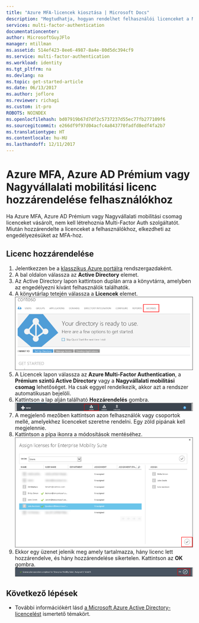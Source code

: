 ```yaml
---
title: "Azure MFA-licencek kiosztása | Microsoft Docs"
description: "Megtudhatja, hogyan rendelhet felhasználói licenceket a Microsoft Azure Multi-Factor Authentication hitelesítéshez."
services: multi-factor-authentication
documentationcenter: 
author: MicrosoftGuyJFlo
manager: mtillman
ms.assetid: 514ef423-8ee6-4987-8a4e-80d5dc394cf9
ms.service: multi-factor-authentication
ms.workload: identity
ms.tgt_pltfrm: na
ms.devlang: na
ms.topic: get-started-article
ms.date: 06/13/2017
ms.author: joflore
ms.reviewer: richagi
ms.custom: it-pro
ROBOTS: NOINDEX
ms.openlocfilehash: bd07919b67d7df2c5737237d55ec77fb277109f6
ms.sourcegitcommit: e266df9f97d04acfc4a843770fadfd8edf4fa2b7
ms.translationtype: HT
ms.contentlocale: hu-HU
ms.lasthandoff: 12/11/2017
---
```

# <a name="assigning-an-azure-mfa-azure-ad-premium-or-enterprise-mobility-license-to-users"></a>Azure MFA, Azure AD Prémium vagy Nagyvállalati mobilitási licenc hozzárendelése felhasználókhoz
Ha Azure MFA, Azure AD Prémium vagy Nagyvállalati mobilitási csomag licenceket vásárolt, nem kell létrehoznia Multi-Factor Auth szolgáltatót. Miután hozzárendelte a licenceket a felhasználókhoz, elkezdheti az engedélyezésüket az MFA-hoz.

## <a name="to-assign-a-license"></a>Licenc hozzárendelése
1. Jelentkezzen be a [klasszikus Azure portálra](https://manage.windowsazure.com) rendszergazdaként.
2. A bal oldalon válassza az **Active Directory** elemet.
3. Az Active Directory lapon kattintson duplán arra a könyvtárra, amelyben az engedélyezni kívánt felhasználók találhatók.
4. A könyvtárlap tetején válassza a **Licencek** elemet.
   ![Licencek hozzárendelése](./media/multi-factor-authentication-get-started-assign-licenses/assign1.png)
5. A Licencek lapon válassza az **Azure Multi-Factor Authentication**, a **Prémium szintű Active Directory** vagy a **Nagyvállalati mobilitási csomag** lehetőséget.  Ha csak eggyel rendelkezik, akkor azt a rendszer automatikusan bejelöli.
6. Kattintson a lap alján található **Hozzárendelés** gombra.
   ![Licencek hozzárendelése](./media/multi-factor-authentication-get-started-assign-licenses/assign3.png)
7. A megjelenő mezőben kattintson azon felhasználók vagy csoportok mellé, amelyekhez licenceket szeretne rendelni.  Egy zöld pipának kell megjelennie.
8. Kattintson a pipa ikonra a módosítások mentéséhez.
   ![Licencek hozzárendelése](./media/multi-factor-authentication-get-started-assign-licenses/assign4.png)
9. Ekkor egy üzenet jelenik meg amely tartalmazza, hány licenc lett hozzárendelve, és hány hozzárendelése sikertelen.  Kattintson az **OK** gombra.
   ![Licencek hozzárendelése](./media/multi-factor-authentication-get-started-assign-licenses/assign5.png)

## <a name="next-steps"></a>Következő lépések

- További információkért lásd [a Microsoft Azure Active Directory-licencelést](../active-directory/active-directory-licensing-whatis-azure-portal.md) ismertető témakört.
